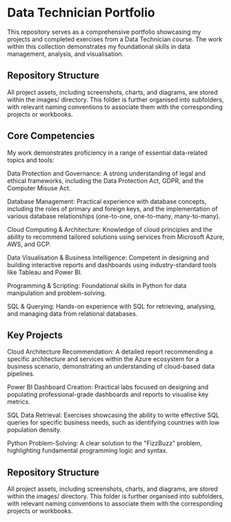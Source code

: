 # Data Technician Portfolio
This repository serves as a comprehensive portfolio showcasing my projects and completed exercises from a Data Technician course. The work within this collection demonstrates my foundational skills in data management, analysis, and visualisation.

## Repository Structure
All project assets, including screenshots, charts, and diagrams, are stored within the images/ directory. This folder is further organised into subfolders, with relevant naming conventions to associate them with the corresponding projects or workbooks.

## Core Competencies
My work demonstrates proficiency in a range of essential data-related topics and tools:

Data Protection and Governance: A strong understanding of legal and ethical frameworks, including the Data Protection Act, GDPR, and the Computer Misuse Act.

Database Management: Practical experience with database concepts, including the roles of primary and foreign keys, and the implementation of various database relationships (one-to-one, one-to-many, many-to-many).

Cloud Computing & Architecture: Knowledge of cloud principles and the ability to recommend tailored solutions using services from Microsoft Azure, AWS, and GCP.

Data Visualisation & Business Intelligence: Competent in designing and building interactive reports and dashboards using industry-standard tools like Tableau and Power BI.

Programming & Scripting: Foundational skills in Python for data manipulation and problem-solving.

SQL & Querying: Hands-on experience with SQL for retrieving, analysing, and managing data from relational databases.

## Key Projects
Cloud Architecture Recommendation: A detailed report recommending a specific architecture and services within the Azure ecosystem for a business scenario, demonstrating an understanding of cloud-based data pipelines.

Power BI Dashboard Creation: Practical labs focused on designing and populating professional-grade dashboards and reports to visualise key metrics.

SQL Data Retrieval: Exercises showcasing the ability to write effective SQL queries for specific business needs, such as identifying countries with low population density.

Python Problem-Solving: A clear solution to the "FizzBuzz" problem, highlighting fundamental programming logic and syntax.

## Repository Structure
All project assets, including screenshots, charts, and diagrams, are stored within the images/ directory. This folder is further organised into subfolders, with relevant naming conventions to associate them with the corresponding projects or workbooks.
